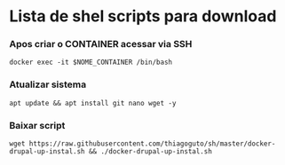 # Lista de shel scripts para download
### Apos criar o CONTAINER acessar via SSH
`` docker exec -it $NOME_CONTAINER /bin/bash ``
### Atualizar sistema
`` apt update && apt install git nano wget -y ``
### Baixar script
``wget https://raw.githubusercontent.com/thiagoguto/sh/master/docker-drupal-up-instal.sh && ./docker-drupal-up-instal.sh``
